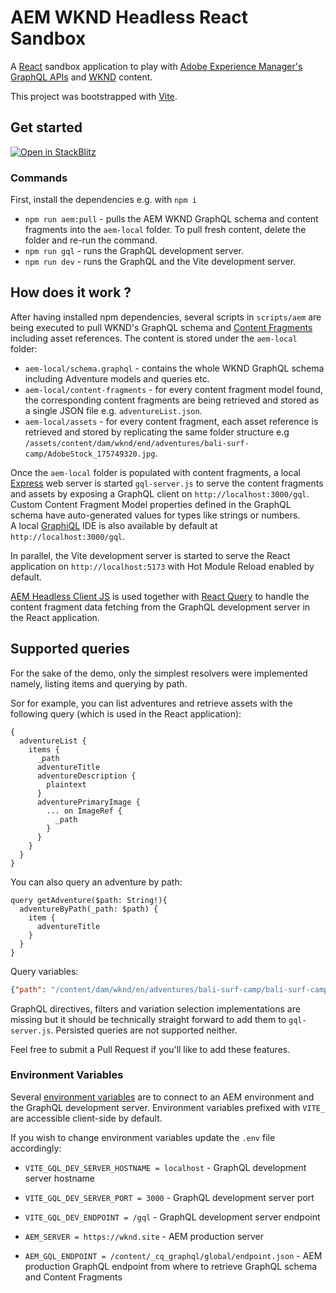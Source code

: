 # AEM WKND Headless React Sandbox

A [React](https://reactjs.org/) sandbox application to play with [Adobe Experience Manager's GraphQL APIs](https://experienceleague.adobe.com/docs/experience-manager-cloud-service/headless-journey/developer/overview.html) and [WKND](https://wknd.site/) content.

This project was bootstrapped with [Vite](https://vitejs.dev/guide/).

## Get started

<a href="https://stackblitz.com/fork/github/AdobeDocs/aem-wknd-headless-react-sandbox?title=AEM WKND Headless React Sandbox&terminal=dev">
  <img
    alt="Open in StackBlitz"
    src="https://developer.stackblitz.com/img/open_in_stackblitz.svg"
  />
</a>

### Commands

First, install the dependencies e.g. with `npm i`

- `npm run aem:pull` - pulls the AEM WKND GraphQL schema and content fragments into the `aem-local` folder. To pull fresh content, delete the folder and re-run the command.
- `npm run gql` - runs the GraphQL development server.
- `npm run dev` - runs the GraphQL and the Vite development server.

## How does it work ?

After having installed npm dependencies, several scripts in `scripts/aem` are being executed to pull WKND's GraphQL schema and [Content Fragments](https://experienceleague.adobe.com/docs/experience-manager-learn/sites/content-fragments/content-fragments-console.html?lang=en) including asset references.
The content is stored under the `aem-local` folder:

- `aem-local/schema.graphql` - contains the whole WKND GraphQL schema including Adventure models and queries etc.
- `aem-local/content-fragments` - for every content fragment model found, the corresponding content fragments are being retrieved and stored as a single JSON file e.g. `adventureList.json`.
- `aem-local/assets` - for every content fragment, each asset reference is retrieved and stored by replicating the same folder structure e.g `/assets/content/dam/wknd/end/adventures/bali-surf-camp/AdobeStock_175749320.jpg`.

Once the `aem-local` folder is populated with content fragments, a local [Express](https://expressjs.com/) web server is started `gql-server.js` to serve the content fragments and assets by exposing a GraphQL client on `http://localhost:3000/gql`.
Custom Content Fragment Model properties defined in the GraphQL schema have auto-generated values for types like strings or numbers.  
A local [GraphiQL](https://github.com/graphql/graphiql) IDE is also available by default at `http://localhost:3000/gql`.

In parallel, the Vite development server is started to serve the React application on `http://localhost:5173` with Hot Module Reload enabled by default.

[AEM Headless Client JS](https://github.com/adobe/aem-headless-client-js) is used together with [React Query](https://react-query-v3.tanstack.com/) to handle the content fragment data fetching from the GraphQL development server in the React application.

## Supported queries

For the sake of the demo, only the simplest resolvers were implemented namely, listing items and querying by path. 

Sor for example, you can list adventures and retrieve assets with the following query (which is used in the React application): 

```gql
{
  adventureList {
    items {
      _path
      adventureTitle
      adventureDescription {
        plaintext
      }
      adventurePrimaryImage {
        ... on ImageRef {
          _path
        }
      }
    }
  }
} 
```

You can also query an adventure by path: 

```gql 
query getAdventure($path: String!){
  adventureByPath(_path: $path) {
    item {
      adventureTitle
    }
  }
}
```

Query variables: 

```json
{"path": "/content/dam/wknd/en/adventures/bali-surf-camp/bali-surf-camp"}
```

GraphQL directives, filters and variation selection implementations are missing but it should be technically straight forward to add them to `gql-server.js`. 
Persisted queries are not supported neither. 

Feel free to submit a Pull Request if you'll like to add these features. 

### Environment Variables

Several [environment variables](https://vitejs.dev/guide/env-and-mode.html) are to connect to an AEM environment and the GraphQL development server.
Environment variables prefixed with `VITE_` are accessible client-side by default.

If you wish to change environment variables update the `.env` file accordingly:

- `VITE_GQL_DEV_SERVER_HOSTNAME = localhost` - GraphQL development server hostname
- `VITE_GQL_DEV_SERVER_PORT = 3000` - GraphQL development server port
- `VITE_GQL_DEV_ENDPOINT = /gql` - GraphQL development server endpoint

- `AEM_SERVER = https://wknd.site` - AEM production server
- `AEM_GQL_ENDPOINT = /content/_cq_graphql/global/endpoint.json` - AEM production GraphQL endpoint from where to retrieve GraphQL schema and Content Fragments
